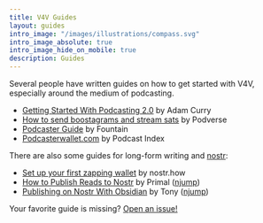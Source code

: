 ```yaml
---
title: V4V Guides
layout: guides
intro_image: "/images/illustrations/compass.svg"
intro_image_absolute: true
intro_image_hide_on_mobile: true
description: Guides
---
```


Several people have written guides on how to get started with V4V, especially
around the medium of podcasting.

- [Getting Started With Podcasting 2.0](http://adam.curry.com/html/HowtoreceiveBitcoini-BrxM2PDPNJ7Zzbz7G28xk4H0D658fH.html) by Adam Curry
- [How to send boostagrams and stream sats](https://blog.podverse.fm/support-creators-with-boostagrams-and-streaming-sats-using-podverse-and-alby/) by Podverse
- [Podcaster Guide](https://fountain.fm/podcaster-guide) by Fountain
- [Podcasterwallet.com](https://podcasterwallet.com/) by Podcast Index

There are also some guides for long-form writing and [nostr][nr]:

- [Set up your first zapping wallet](https://nostr.how/en/guides/setup-zapping-wallet) by nostr.how
- [How to Publish Reads to Nostr](https://youtu.be/gCWEnnVHYAo) by Primal ([njump](https://njump.me/nevent1qqs26xqx3htkacaelw26f9ytru2pnmh5dfcjhwmlmaqm24mpjsmw65gpp4mhxue69uhkummn9ekx7mqzypfjmqcdllsfcyl8t693ghyz2uv0cy4sqqlkr4s7jpmhy8rll7fuksq4d6j))
- [Publishing on Nostr With Obsidian](https://www.yakihonne.com/article/naddr1qqyx7cnnd9jxjctwqgs87hptfey2p607ef36g6cnekuzfz05qgpe34s2ypc2j6x24qvdwhgrqsqqqa28k94lzz) by Tony ([njump](https://njump.me/naddr1qqyx7cnnd9jxjctwqgs87hptfey2p607ef36g6cnekuzfz05qgpe34s2ypc2j6x24qvdwhgrqsqqqa28k94lzz))

Your favorite guide is missing? [Open an issue!](https://github.com/V4V-info/V4V-info.github.io/issues)

[nr]: https://nostr-resources.com/
